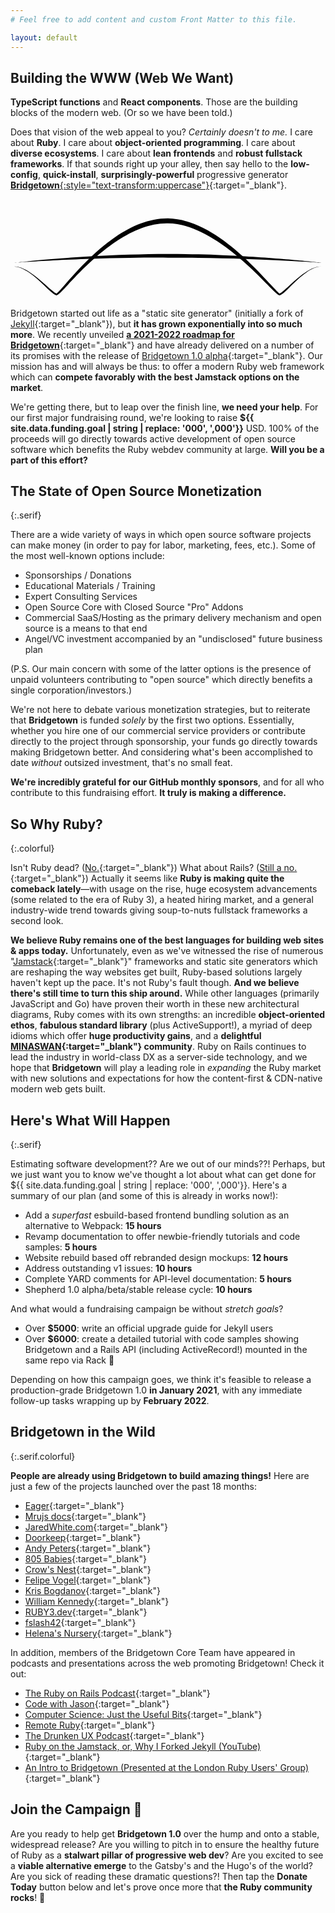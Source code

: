```yaml
---
# Feel free to add content and custom Front Matter to this file.

layout: default
---
```


<section-wrapper style="padding-top:3rem"><section markdown="1">

## Building the WWW (Web We Want)

**TypeScript functions** and **React components**. Those are the building blocks of the modern web. (Or so we have been told.)

Does that vision of the web appeal to you? _Certainly doesn't to me._ I care about **Ruby**. I care about **object-oriented programming**. I care about **diverse ecosystems**. I care about **lean frontends** and **robust fullstack frameworks**. If that sounds right up your alley, then say hello to the **low-config**, **quick-install**, **surprisingly-powerful** progressive generator [**Bridgetown**{:style="text-transform:uppercase"}](https://www.bridgetownrb.com){:target="_blank"}.

<p style="max-width: 800px;margin-left: auto;margin-right: auto;margin-top:3em"><svg xmlns="http://www.w3.org/2000/svg" width="100%" height="100%" viewBox="0 0 2261 589" version="1.1" xml:space="preserve" style="fill-rule:evenodd;clip-rule:evenodd;stroke-linejoin:round;stroke-miterlimit:2;">
  <g transform="matrix(1,0,0,1,-169.817,-343.833)">
    <g transform="matrix(1,0,0,1,0,2.05086)">
      <path d="M199.989,700.467C231.712,701.802 266.106,718.293 299.955,741.362C358.615,781.34 415.512,841.048 453.954,876.223C474.926,895.413 491.582,906.876 500.172,906.793C506.773,906.728 524.299,892.16 549.222,865.93C619.598,791.862 763.563,626.953 940.949,511.512C1050.61,440.149 1173.02,387.225 1299.78,389.661C1421.5,390.494 1543.52,446.408 1654.7,519.499C1830.26,634.91 1978.54,794.702 2050.43,866.793C2075.98,892.407 2093.64,906.67 2099.68,906.847C2108.72,907.112 2125.32,895.473 2145.98,875.864C2183.84,839.935 2239.57,778.858 2298.84,738.933C2332.29,716.398 2366.84,700.61 2400,700C2366.55,699.286 2331.06,713.811 2296.46,735.251C2235.43,773.068 2177.28,832.411 2137.97,867.111C2120.42,882.6 2107.74,893.636 2100.32,893.153C2099.01,893.067 2097.32,891.075 2094.41,888.622C2086.83,882.218 2075.89,870.854 2061.81,855.804C1991.54,780.665 1846.99,613.94 1671.94,493.83C1556.68,414.741 1428.08,356.648 1300.22,354.339C1166.91,353.581 1038.08,409.173 924.336,486.546C747.351,606.939 606.825,778.496 537.873,855.459C524.096,870.837 513.32,882.397 505.726,888.826C502.913,891.208 501.222,893.15 499.828,893.207C492.708,893.499 479.809,882.583 461.897,867.249C422.147,833.222 362.881,775.378 302.603,737.327C267.54,715.193 232.151,699.748 200.011,699.533C199.754,699.527 199.54,699.731 199.533,699.989C199.527,700.246 199.731,700.46 199.989,700.467Z" fill="var(--color-medium-green)"></path>
    </g>
    <g transform="matrix(1,0,0,1,0,-25.0032)">
      <path d="M200.036,700.354C200.036,700.354 423.691,681.946 749.837,671.44C835.238,668.689 927.645,666.441 1024.92,664.985C1113.16,663.665 1205.38,662.786 1299.98,663.443C1374.99,663.276 1448.62,664.16 1520.02,665.092C1637.33,666.625 1748.6,669.177 1850.12,672.41C2175.26,682.764 2400,700 2400,700C2400,700 2175.91,673.569 1850.94,654.28C1749.39,648.251 1638,642.92 1520.54,639.693C1448.99,637.727 1375.19,636.876 1300.02,636.529C1205.19,636.963 1112.77,638.44 1024.37,641.252C926.966,644.35 834.475,648.801 749.036,653.817C423.033,672.957 199.964,699.646 199.964,699.646C199.769,699.666 199.626,699.84 199.646,700.036C199.666,700.231 199.84,700.374 200.036,700.354Z" fill="var(--color-brick)"></path>
    </g>
  </g>
</svg></p>

Bridgetown started out life as a "static site generator" (initially a fork of [Jekyll](https://jekyllrb.com){:target="_blank"}), but **it has grown exponentially into so much more**. We recently unveiled [**a 2021-2022 roadmap for Bridgetown**](https://www.bridgetownrb.com/future/roadmap-to-1.0/){:target="_blank"} and have already delivered on a number of its promises with the release of [Bridgetown 1.0 alpha](https://edge.bridgetownrb.com){:target="_blank"}. Our mission has and will always be thus: to offer a modern Ruby web framework which can **compete favorably with the best Jamstack options on the market**.

We're getting there, but to leap over the finish line, **we need your help**. For our first major fundraising round, we're looking to raise <strong>${{ site.data.funding.goal | string | replace: '000', ',000'}}</strong> USD. 100% of the proceeds will go directly towards active development of open source software which benefits the Ruby webdev community at large. **Will you be a part of this effort?**

</section></section-wrapper>


<section-wrapper invert><section markdown="1">

<p class="heading-icon">
  <sl-icon library="remixicon" name="buildings/bank"></sl-icon>
</p>

## The State of Open Source Monetization
{:.serif}

There are a wide variety of ways in which open source software projects can make money (in order to pay for labor, marketing, fees, etc.). Some of the most well-known options include:

* Sponsorships / Donations
* Educational Materials / Training
* Expert Consulting Services
* Open Source Core with Closed Source "Pro" Addons
* Commercial SaaS/Hosting as the primary delivery mechanism and open source is a means to that end
* Angel/VC investment accompanied by an "undisclosed" future business plan

(P.S. Our main concern with some of the latter options is the presence of unpaid volunteers contributing to "open source" which directly benefits a single corporation/investors.)

We're not here to debate various monetization strategies, but to reiterate that **Bridgetown** is funded _solely_ by the first two options. Essentially, whether you hire one of our commercial service providers or contribute directly to the project through sponsorship, your funds go directly towards making Bridgetown better. And considering what's been accomplished to date _without_ outsized investment, that's no small feat.

**We're incredibly grateful for our GitHub monthly sponsors**, and for all who contribute to this fundraising effort. **It truly is making a difference.**

</section></section-wrapper>


<section-wrapper><section markdown="1">

<p class="heading-icon">
  <sl-icon library="remixicon" name="system/question-fill"></sl-icon>
</p>

## So Why Ruby?
{:.colorful}

Isn't Ruby dead? ([No.](https://isrubydead.com){:target="_blank"}) What about Rails? ([Still a no.](https://israilsdead.com){:target="_blank"}) Actually it seems like **Ruby is making quite the comeback lately**—with usage on the rise, huge ecosystem advancements (some related to the era of Ruby 3), a heated hiring market, and a general industry-wide trend towards giving soup-to-nuts fullstack frameworks a second look.

**We believe Ruby remains one of the best languages for building web sites & apps today.** Unfortunately, even as we've witnessed the rise of numerous "[Jamstack](https://jamstack.org){:target="_blank"}" frameworks and static site generators which are reshaping the way websites get built, Ruby-based solutions largely haven't kept up the pace. It's not Ruby's fault though. **And we believe there's still time to turn this ship around.** While other languages (primarily JavaScript and Go) have proven their worth in these new architectural diagrams, Ruby comes with its own strengths: an incredible **object-oriented ethos**, **fabulous standard library** (plus ActiveSupport!), a myriad of deep idioms which offer **huge productivity gains**, and a **delightful [MINASWAN](https://en.wiktionary.org/wiki/MINASWAN){:target="_blank"} community**. Ruby on Rails continues to lead the industry in world-class DX as a server-side technology, and we hope that **Bridgetown** will play a leading role in _expanding_ the Ruby market with new solutions and expectations for how the content-first & CDN-native modern web gets built.

</section></section-wrapper>

<section-wrapper invert><section markdown="1">

<p class="heading-icon">
  <sl-icon library="remixicon" name="business/calendar-check-fill"></sl-icon>
</p>

## Here's What Will Happen
{:.serif}

Estimating software development?? Are we out of our minds??! Perhaps, but we just want you to know we've thought a lot about what can get done for ${{ site.data.funding.goal | string | replace: '000', ',000'}}. Here's a summary of our plan (and some of this is already in works now!):

* Add a _superfast_ esbuild-based frontend bundling solution as an alternative to Webpack: **15 hours**
* Revamp documentation to offer newbie-friendly tutorials and code samples:	**5 hours**
* Website rebuild based off rebranded design mockups:	**12 hours**
* Address outstanding v1 issues: 	**10 hours**
* Complete YARD comments for API-level documentation:	**5 hours**
* Shepherd 1.0 alpha/beta/stable release cycle:	**10 hours**

And what would a fundraising campaign be without _stretch goals_?

* Over **$5000**: write an official upgrade guide for Jekyll users
* Over **$6000**: create a detailed tutorial with code samples showing Bridgetown and a Rails API (including ActiveRecord!) mounted in the same repo via Rack 🤯

Depending on how this campaign goes, we think it's feasible to release a production-grade Bridgetown 1.0 **in January 2021**, with any immediate follow-up tasks wrapping up by **February 2022**.

</section></section-wrapper>

<section-wrapper><section markdown="1">

<p class="heading-icon">
  <sl-icon library="remixicon" name="map/earth"></sl-icon>
</p>

## Bridgetown in the Wild
{:.serif.colorful}

**People are already using Bridgetown to build amazing things!** Here are just a few of the projects launched over the past 18 months:

* [Eager](https://eager.app){:target="_blank"}
* [Mrujs docs](https://mrujs.com){:target="_blank"}
* [JaredWhite.com](https://jaredwhite.com){:target="_blank"}
* [Doorkeep](https://doorkeep.co){:target="_blank"}
* [Andy Peters](https://andypeters.com){:target="_blank"}
* [805 Babies](https://805babies.com){:target="_blank"}
* [Crow's Nest](https://www.crowsnestapp.com){:target="_blank"}
* [Felipe Vogel](https://fpsvogel.com){:target="_blank"}
* [Kris Bogdanov](https://krisbogdanov.com){:target="_blank"}
* [William Kennedy](https://williamkennedy.ninja){:target="_blank"}
* [RUBY3.dev](https://www.ruby3.dev){:target="_blank"}
* [fslash42](https://fslash42.com){:target="_blank"}
* [Helena's Nursery](https://helenas-nursery.com){:target="_blank"}

In addition, members of the Bridgetown Core Team have appeared in podcasts and presentations across the web promoting Bridgetown! Check it out:

* [The Ruby on Rails Podcast](https://www.therubyonrailspodcast.com/374){:target="_blank"}
* [Code with Jason](https://www.codewithjason.com/code-with-jason-podcast/episodes/{:target="_blank"}115-organizing-large-rails-apps-with-jared-white-DIQGZHGQ/){:target="_blank"}
* [Computer Science: Just the Useful Bits](https://justtheusefulbits.com/jtub/jared-white-the-trip-from-php-to-ruby/){:target="_blank"}
* [Remote Ruby](https://remoteruby.com/78){:target="_blank"}
* [The Drunken UX Podcast](https://drunkenux.com/podcast/dux65/){:target="_blank"}
* [Ruby on the Jamstack, or, Why I Forked Jekyll (YouTube)](https://www.youtube.com/watch?v=btOuSOZd-6c){:target="_blank"}
* [An Intro to Bridgetown (Presented at the London Ruby Users' Group)](https://assets.lrug.org/videos/2021/february/ayush-newatia-an-intro-to-bridgetown-a-static-site-generator-for-the-modern-jamstack-era-lrug-feb-2021.mp4){:target="_blank"}


</section></section-wrapper>

<section-wrapper invert><section markdown="1">

<p class="heading-icon">
  <sl-icon library="remixicon" name="user/group-fill"></sl-icon>
</p>

## Join the Campaign 👀

Are you ready to help get **Bridgetown 1.0** over the hump and onto a stable, widespread release? Are you willing to pitch in to ensure the healthy future of Ruby as a **stalwart pillar of progressive web dev**? Are you excited to see a **viable alternative emerge** to the Gatsby's and the Hugo's of the world? Are you sick of reading these dramatic questions?! Then tap the **Donate Today** button below and let's prove once more that **the Ruby community rocks**! 🙏

</section></section-wrapper>
